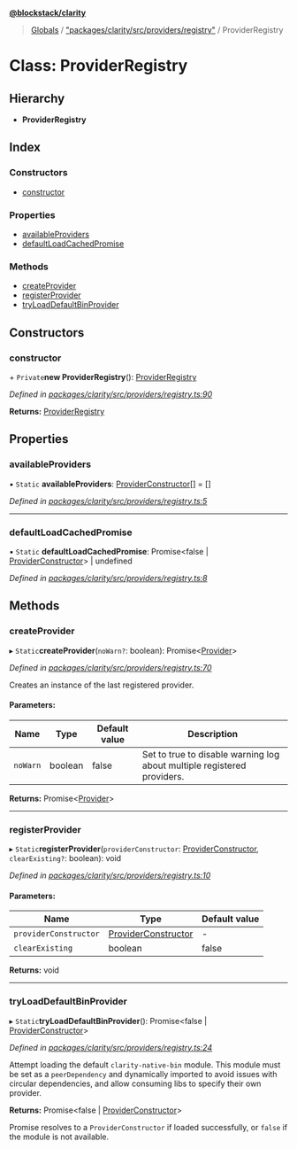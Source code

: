 **[@blockstack/clarity](../README.md)**

> [Globals](../globals.md) / ["packages/clarity/src/providers/registry"](../modules/_packages_clarity_src_providers_registry_.md) / ProviderRegistry

# Class: ProviderRegistry

## Hierarchy

- **ProviderRegistry**

## Index

### Constructors

- [constructor](_packages_clarity_src_providers_registry_.providerregistry.md#constructor)

### Properties

- [availableProviders](_packages_clarity_src_providers_registry_.providerregistry.md#availableproviders)
- [defaultLoadCachedPromise](_packages_clarity_src_providers_registry_.providerregistry.md#defaultloadcachedpromise)

### Methods

- [createProvider](_packages_clarity_src_providers_registry_.providerregistry.md#createprovider)
- [registerProvider](_packages_clarity_src_providers_registry_.providerregistry.md#registerprovider)
- [tryLoadDefaultBinProvider](_packages_clarity_src_providers_registry_.providerregistry.md#tryloaddefaultbinprovider)

## Constructors

### constructor

\+ `Private`**new ProviderRegistry**(): [ProviderRegistry](_packages_clarity_src_providers_registry_.providerregistry.md)

_Defined in [packages/clarity/src/providers/registry.ts:90](https://github.com/blockstack/clarity-js-sdk/blob/711ac7c/packages/clarity/src/providers/registry.ts#L90)_

**Returns:** [ProviderRegistry](_packages_clarity_src_providers_registry_.providerregistry.md)

## Properties

### availableProviders

▪ `Static` **availableProviders**: [ProviderConstructor](../interfaces/_packages_clarity_src_core_provider_.providerconstructor.md)[] = []

_Defined in [packages/clarity/src/providers/registry.ts:5](https://github.com/blockstack/clarity-js-sdk/blob/711ac7c/packages/clarity/src/providers/registry.ts#L5)_

---

### defaultLoadCachedPromise

▪ `Static` **defaultLoadCachedPromise**: Promise\<false \| [ProviderConstructor](../interfaces/_packages_clarity_src_core_provider_.providerconstructor.md)> \| undefined

_Defined in [packages/clarity/src/providers/registry.ts:8](https://github.com/blockstack/clarity-js-sdk/blob/711ac7c/packages/clarity/src/providers/registry.ts#L8)_

## Methods

### createProvider

▸ `Static`**createProvider**(`noWarn?`: boolean): Promise\<[Provider](../interfaces/_packages_clarity_src_core_provider_.provider.md)>

_Defined in [packages/clarity/src/providers/registry.ts:70](https://github.com/blockstack/clarity-js-sdk/blob/711ac7c/packages/clarity/src/providers/registry.ts#L70)_

Creates an instance of the last registered provider.

#### Parameters:

| Name     | Type    | Default value | Description                                                             |
| -------- | ------- | ------------- | ----------------------------------------------------------------------- |
| `noWarn` | boolean | false         | Set to true to disable warning log about multiple registered providers. |

**Returns:** Promise\<[Provider](../interfaces/_packages_clarity_src_core_provider_.provider.md)>

---

### registerProvider

▸ `Static`**registerProvider**(`providerConstructor`: [ProviderConstructor](../interfaces/_packages_clarity_src_core_provider_.providerconstructor.md), `clearExisting?`: boolean): void

_Defined in [packages/clarity/src/providers/registry.ts:10](https://github.com/blockstack/clarity-js-sdk/blob/711ac7c/packages/clarity/src/providers/registry.ts#L10)_

#### Parameters:

| Name                  | Type                                                                                             | Default value |
| --------------------- | ------------------------------------------------------------------------------------------------ | ------------- |
| `providerConstructor` | [ProviderConstructor](../interfaces/_packages_clarity_src_core_provider_.providerconstructor.md) | -             |
| `clearExisting`       | boolean                                                                                          | false         |

**Returns:** void

---

### tryLoadDefaultBinProvider

▸ `Static`**tryLoadDefaultBinProvider**(): Promise\<false \| [ProviderConstructor](../interfaces/_packages_clarity_src_core_provider_.providerconstructor.md)>

_Defined in [packages/clarity/src/providers/registry.ts:24](https://github.com/blockstack/clarity-js-sdk/blob/711ac7c/packages/clarity/src/providers/registry.ts#L24)_

Attempt loading the default `clarity-native-bin` module. This module must be set as
a `peerDependency` and dynamically imported to avoid issues with circular dependencies,
and allow consuming libs to specify their own provider.

**Returns:** Promise\<false \| [ProviderConstructor](../interfaces/_packages_clarity_src_core_provider_.providerconstructor.md)>

Promise resolves to a `ProviderConstructor` if loaded successfully, or `false`
if the module is not available.
